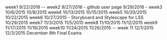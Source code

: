 week1
9/22/2016 --
week2
9/27/2016 - github user page
9/29/2016 - 
week3
10/6/2015
10/8/2015
week4
10/13/2015
10/15/2015
week5
10/20/2015
10/22/2015
week6
10/27/2015 - Storyboard and Stylescape for LSS
10/29/2015
week7
11/3/2015
11/5/2015
week8
11/10/2015
11/12/2015
week9
11/17/2015
11/19/2015
week10
11/24/2015
11/26/2015 --
week 11
12/1/2015
12/3/2015
December 8th Final Exams 










































































































































































































